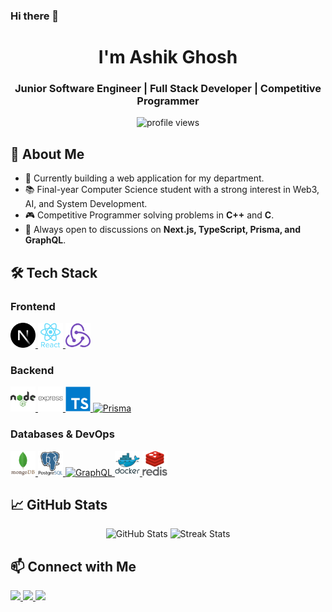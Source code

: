 

### Hi there 👋

<h1 align="center"> I'm Ashik Ghosh</h1>
<h3 align="center">Junior Software Engineer | Full Stack Developer | Competitive Programmer</h3>

<p align="center">
    <img src="https://komarev.com/ghpvc/?username=ashik-ghosh21&label=Profile%20Views&color=0e75b6&style=flat" alt="profile views"/>
</p>

## 🚀 About Me
- 🔬 Currently building a web application for my department.
- 📚 Final-year Computer Science student with a strong interest in Web3, AI, and System Development.
- 🎮 Competitive Programmer solving problems in **C++** and **C**.
- 💬 Always open to discussions on **Next.js, TypeScript, Prisma, and GraphQL**.

## 🛠️ Tech Stack

### Frontend
<p>
    <a href="https://nextjs.org/" target="_blank"> 
        <img src="https://raw.githubusercontent.com/devicons/devicon/master/icons/nextjs/nextjs-original.svg" alt="Next.js" width="40" height="40"/>
    </a>
    <a href="https://reactjs.org/" target="_blank"> 
        <img src="https://raw.githubusercontent.com/devicons/devicon/master/icons/react/react-original-wordmark.svg" alt="React" width="40" height="40"/>
    </a>
    <a href="https://redux.js.org/" target="_blank">
        <img src="https://raw.githubusercontent.com/devicons/devicon/master/icons/redux/redux-original.svg" alt="Redux" width="40" height="40"/>
    </a>
</p>

### Backend
<p>
    <a href="https://nodejs.org" target="_blank">
        <img src="https://raw.githubusercontent.com/devicons/devicon/master/icons/nodejs/nodejs-original-wordmark.svg" alt="Node.js" width="40" height="40"/>
    </a>
    <a href="https://expressjs.com" target="_blank">
        <img src="https://raw.githubusercontent.com/devicons/devicon/master/icons/express/express-original-wordmark.svg" alt="Express.js" width="40" height="40"/>
    </a>
    <a href="https://www.typescriptlang.org/" target="_blank"> 
        <img src="https://raw.githubusercontent.com/devicons/devicon/master/icons/typescript/typescript-original.svg" alt="TypeScript" width="40" height="40"/>
    </a> 
    <a href="https://www.prisma.io/" target="_blank"> 
        <img src="https://www.svgrepo.com/show/354230/prisma.svg" alt="Prisma" width="40" height="40"/>
    </a>
</p>

### Databases & DevOps
<p>
    <a href="https://www.mongodb.com/" target="_blank">
        <img src="https://raw.githubusercontent.com/devicons/devicon/master/icons/mongodb/mongodb-original-wordmark.svg" alt="MongoDB" width="40" height="40"/>
    </a>
    <a href="https://www.postgresql.org/" target="_blank"> 
        <img src="https://raw.githubusercontent.com/devicons/devicon/master/icons/postgresql/postgresql-original-wordmark.svg" alt="PostgreSQL" width="40" height="40"/>
    </a>
    <a href="https://graphql.org/" target="_blank"> 
        <img src="https://www.vectorlogo.zone/logos/graphql/graphql-icon.svg" alt="GraphQL" width="40" height="40"/>
    </a>
    <a href="https://www.docker.com/" target="_blank"> 
        <img src="https://raw.githubusercontent.com/devicons/devicon/master/icons/docker/docker-original-wordmark.svg" alt="Docker" width="40" height="40"/>
    </a>
    <a href="https://redis.io/" target="_blank"> 
        <img src="https://raw.githubusercontent.com/devicons/devicon/master/icons/redis/redis-original-wordmark.svg" alt="Redis" width="40" height="40"/>
    </a>
</p>

## 📈 GitHub Stats
<p align="center">
    <img src="https://github-readme-stats.vercel.app/api?username=ashik-ghosh21&show_icons=true&theme=tokyonight" alt="GitHub Stats" width="48%"/>
    <img src="https://github-readme-streak-stats.herokuapp.com/?user=ashik-ghosh21&theme=tokyonight" alt="Streak Stats" width="48%"/>
</p>

## 📫 Connect with Me
<p>
    <a href="https://linkedin.com/in/ashik-ghosh21" target="_blank">
        <img src="https://img.shields.io/badge/-LinkedIn-blue?style=flat-square&logo=Linkedin&logoColor=white"/>
    </a>
    <a href="mailto:ashik.ghosh21@example.com">
        <img src="https://img.shields.io/badge/-Email-D14836?style=flat-square&logo=Gmail&logoColor=white"/>
    </a>
    <a href="https://github.com/ashik-ghosh21">
        <img src="https://img.shields.io/badge/-GitHub-181717?style=flat-square&logo=github&logoColor=white"/>
    </a>
</p>
